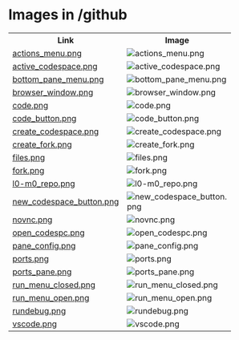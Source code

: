 # Images in /github

<!-- This README lists all image files in the /github directory -->
<table>
  <tr>
    <th>Link</th>
    <th>Image</th>
  </tr>
  <tr>
    <td><a href="https://images.jointheleague.org/github/actions_menu.png">actions_menu.png</a></td>
    <td><img src="https://images.jointheleague.org/github/actions_menu.png" alt="actions_menu.png" style="max-width:200px; max-height:200px;"></td>
  </tr>
  <tr>
    <td><a href="https://images.jointheleague.org/github/active_codespace.png">active_codespace.png</a></td>
    <td><img src="https://images.jointheleague.org/github/active_codespace.png" alt="active_codespace.png" style="max-width:200px; max-height:200px;"></td>
  </tr>
  <tr>
    <td><a href="https://images.jointheleague.org/github/bottom_pane_menu.png">bottom_pane_menu.png</a></td>
    <td><img src="https://images.jointheleague.org/github/bottom_pane_menu.png" alt="bottom_pane_menu.png" style="max-width:200px; max-height:200px;"></td>
  </tr>
  <tr>
    <td><a href="https://images.jointheleague.org/github/browser_window.png">browser_window.png</a></td>
    <td><img src="https://images.jointheleague.org/github/browser_window.png" alt="browser_window.png" style="max-width:200px; max-height:200px;"></td>
  </tr>
  <tr>
    <td><a href="https://images.jointheleague.org/github/code.png">code.png</a></td>
    <td><img src="https://images.jointheleague.org/github/code.png" alt="code.png" style="max-width:200px; max-height:200px;"></td>
  </tr>
  <tr>
    <td><a href="https://images.jointheleague.org/github/code_button.png">code_button.png</a></td>
    <td><img src="https://images.jointheleague.org/github/code_button.png" alt="code_button.png" style="max-width:200px; max-height:200px;"></td>
  </tr>
  <tr>
    <td><a href="https://images.jointheleague.org/github/create_codespace.png">create_codespace.png</a></td>
    <td><img src="https://images.jointheleague.org/github/create_codespace.png" alt="create_codespace.png" style="max-width:200px; max-height:200px;"></td>
  </tr>
  <tr>
    <td><a href="https://images.jointheleague.org/github/create_fork.png">create_fork.png</a></td>
    <td><img src="https://images.jointheleague.org/github/create_fork.png" alt="create_fork.png" style="max-width:200px; max-height:200px;"></td>
  </tr>
  <tr>
    <td><a href="https://images.jointheleague.org/github/files.png">files.png</a></td>
    <td><img src="https://images.jointheleague.org/github/files.png" alt="files.png" style="max-width:200px; max-height:200px;"></td>
  </tr>
  <tr>
    <td><a href="https://images.jointheleague.org/github/fork.png">fork.png</a></td>
    <td><img src="https://images.jointheleague.org/github/fork.png" alt="fork.png" style="max-width:200px; max-height:200px;"></td>
  </tr>
  <tr>
    <td><a href="https://images.jointheleague.org/github/l0-m0_repo.png">l0-m0_repo.png</a></td>
    <td><img src="https://images.jointheleague.org/github/l0-m0_repo.png" alt="l0-m0_repo.png" style="max-width:200px; max-height:200px;"></td>
  </tr>
  <tr>
    <td><a href="https://images.jointheleague.org/github/new_codespace_button.png">new_codespace_button.png</a></td>
    <td><img src="https://images.jointheleague.org/github/new_codespace_button.png" alt="new_codespace_button.png" style="max-width:200px; max-height:200px;"></td>
  </tr>
  <tr>
    <td><a href="https://images.jointheleague.org/github/novnc.png">novnc.png</a></td>
    <td><img src="https://images.jointheleague.org/github/novnc.png" alt="novnc.png" style="max-width:200px; max-height:200px;"></td>
  </tr>
  <tr>
    <td><a href="https://images.jointheleague.org/github/open_codespc.png">open_codespc.png</a></td>
    <td><img src="https://images.jointheleague.org/github/open_codespc.png" alt="open_codespc.png" style="max-width:200px; max-height:200px;"></td>
  </tr>
  <tr>
    <td><a href="https://images.jointheleague.org/github/pane_config.png">pane_config.png</a></td>
    <td><img src="https://images.jointheleague.org/github/pane_config.png" alt="pane_config.png" style="max-width:200px; max-height:200px;"></td>
  </tr>
  <tr>
    <td><a href="https://images.jointheleague.org/github/ports.png">ports.png</a></td>
    <td><img src="https://images.jointheleague.org/github/ports.png" alt="ports.png" style="max-width:200px; max-height:200px;"></td>
  </tr>
  <tr>
    <td><a href="https://images.jointheleague.org/github/ports_pane.png">ports_pane.png</a></td>
    <td><img src="https://images.jointheleague.org/github/ports_pane.png" alt="ports_pane.png" style="max-width:200px; max-height:200px;"></td>
  </tr>
  <tr>
    <td><a href="https://images.jointheleague.org/github/run_menu_closed.png">run_menu_closed.png</a></td>
    <td><img src="https://images.jointheleague.org/github/run_menu_closed.png" alt="run_menu_closed.png" style="max-width:200px; max-height:200px;"></td>
  </tr>
  <tr>
    <td><a href="https://images.jointheleague.org/github/run_menu_open.png">run_menu_open.png</a></td>
    <td><img src="https://images.jointheleague.org/github/run_menu_open.png" alt="run_menu_open.png" style="max-width:200px; max-height:200px;"></td>
  </tr>
  <tr>
    <td><a href="https://images.jointheleague.org/github/rundebug.png">rundebug.png</a></td>
    <td><img src="https://images.jointheleague.org/github/rundebug.png" alt="rundebug.png" style="max-width:200px; max-height:200px;"></td>
  </tr>
  <tr>
    <td><a href="https://images.jointheleague.org/github/vscode.png">vscode.png</a></td>
    <td><img src="https://images.jointheleague.org/github/vscode.png" alt="vscode.png" style="max-width:200px; max-height:200px;"></td>
  </tr>
</table>

